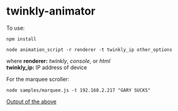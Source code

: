 # twinkly-animator

To use:

```
npm install

node animation_script -r renderer -t twinkly_ip other_options
```

where
**renderer:** _twinkly_, _console_, or _html_  
**twinkly_ip:** IP address of device  

For the marquee scroller:

```
node samples/marquee.js -t 192.168.2.217 "GARY SUCKS"
```

[Output of the above](https://photos.app.goo.gl/CdA2PKYEndkDa7vb8)
